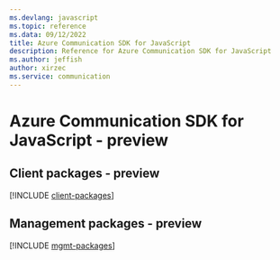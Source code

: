 ```yaml
---
ms.devlang: javascript
ms.topic: reference
ms.data: 09/12/2022
title: Azure Communication SDK for JavaScript
description: Reference for Azure Communication SDK for JavaScript
ms.author: jeffish
author: xirzec
ms.service: communication
---
```

# Azure Communication SDK for JavaScript - preview

## Client packages - preview
[!INCLUDE [client-packages](communication-client-index.md)]
## Management packages - preview
[!INCLUDE [mgmt-packages](communication-mgmt-index.md)]